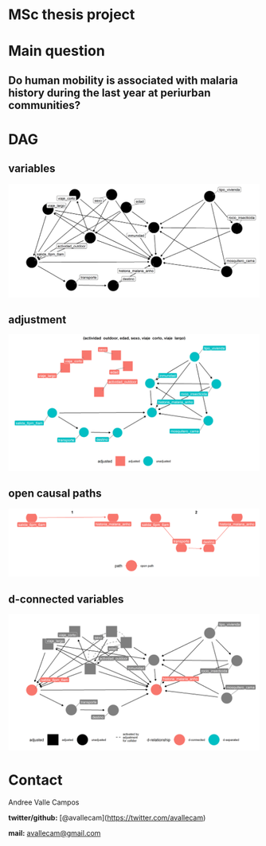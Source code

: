 MSc thesis project
==================

Main question
=============

Do human mobility is associated with malaria history during the last year at periurban communities?
---------------------------------------------------------------------------------------------------

DAG
===

variables
---------

![Fig. 1](figure/01-mcie_dag.png)

adjustment
----------

![Fig. 2](figure/02-mcie_dag-adjusted.png)

open causal paths
-----------------

![Fig. 3](figure/03-mcie_dag-paths.png)

d-connected variables
---------------------

![Fig. 4](figure/04-mcie_dag-dconnected_variables.png)

Contact
=======

Andree Valle Campos

**twitter/github:**
\[@avallecam\](<a href="https://twitter.com/avallecam" class="uri">https://twitter.com/avallecam</a>)

**mail:**
<a href="mailto:avallecam@gmail.com" class="email">avallecam@gmail.com</a>
